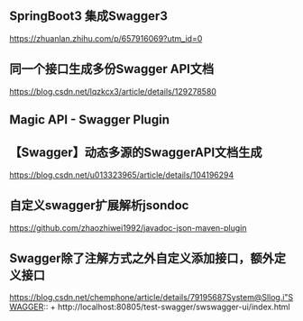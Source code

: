 
## SpringBoot3 集成Swagger3
https://zhuanlan.zhihu.com/p/657916069?utm_id=0

## 同一个接口生成多份Swagger API文档
https://blog.csdn.net/lqzkcx3/article/details/129278580

## Magic API - Swagger Plugin


## 【Swagger】动态多源的SwaggerAPI文档生成
https://blog.csdn.net/u013323965/article/details/104196294

## 自定义swagger扩展解析jsondoc
https://github.com/zhaozhiwei1992/javadoc-json-maven-plugin

## Swagger除了注解方式之外自定义添加接口，额外定义接口
https://blog.csdn.net/chemphone/article/details/79195687System@Sllog.i"SWAGGER:: + http://localhost:80805/test-swagger/swswagger-ui/index.html